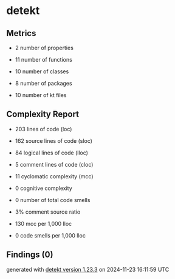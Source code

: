 # detekt

## Metrics

* 2 number of properties

* 11 number of functions

* 10 number of classes

* 8 number of packages

* 10 number of kt files

## Complexity Report

* 203 lines of code (loc)

* 162 source lines of code (sloc)

* 84 logical lines of code (lloc)

* 5 comment lines of code (cloc)

* 11 cyclomatic complexity (mcc)

* 0 cognitive complexity

* 0 number of total code smells

* 3% comment source ratio

* 130 mcc per 1,000 lloc

* 0 code smells per 1,000 lloc

## Findings (0)

generated with [detekt version 1.23.3](https://detekt.dev/) on 2024-11-23 16:11:59 UTC
